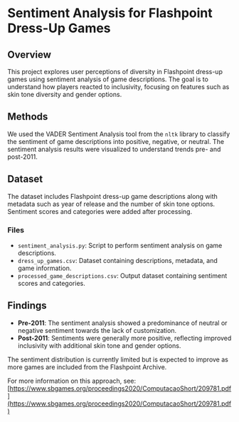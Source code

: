 # Sentiment Analysis for Flashpoint Dress-Up Games

## Overview
This project explores user perceptions of diversity in Flashpoint dress-up games using sentiment analysis of game descriptions. The goal is to understand how players reacted to inclusivity, focusing on features such as skin tone diversity and gender options.

## Methods
We used the VADER Sentiment Analysis tool from the `nltk` library to classify the sentiment of game descriptions into positive, negative, or neutral. The sentiment analysis results were visualized to understand trends pre- and post-2011.

## Dataset
The dataset includes Flashpoint dress-up game descriptions along with metadata such as year of release and the number of skin tone options. Sentiment scores and categories were added after processing.

### Files
- `sentiment_analysis.py`: Script to perform sentiment analysis on game descriptions.
- `dress_up_games.csv`: Dataset containing descriptions, metadata, and game information.
- `processed_game_descriptions.csv`: Output dataset containing sentiment scores and categories.

## Findings
- **Pre-2011**: The sentiment analysis showed a predominance of neutral or negative sentiment towards the lack of customization.
- **Post-2011**: Sentiments were generally more positive, reflecting improved inclusivity with additional skin tone and gender options.

The sentiment distribution is currently limited but is expected to improve as more games are included from the Flashpoint Archive.

For more information on this approach, see: [https://www.sbgames.org/proceedings2020/ComputacaoShort/209781.pdf](https://www.sbgames.org/proceedings2020/ComputacaoShort/209781.pdf)
